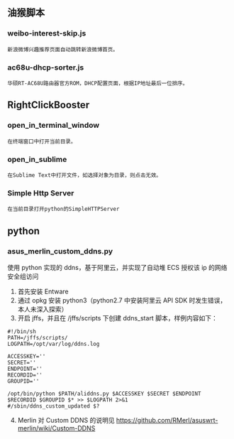 ## 油猴脚本
### weibo-interest-skip.js
    新浪微博兴趣推荐页面自动跳转新浪微博首页。
### ac68u-dhcp-sorter.js
    华硕RT-AC68U路由器官方ROM，DHCP配置页面，根据IP地址最后一位排序。

## RightClickBooster
### open_in_terminal_window
    在终端窗口中打开当前目录。
### open_in_sublime
    在Sublime Text中打开文件，如选择对象为目录，则点击无效。
### Simple Http Server
    在当前目录打开python的SimpleHTTPServer

## python
### asus_merlin_custom_ddns.py
使用 python 实现的 ddns，基于阿里云，并实现了自动堆 ECS 授权该 ip 的网络安全组访问
1. 首先安装 Entware
2. 通过 opkg 安装 python3（python2.7 中安装阿里云 API SDK 时发生错误，本人未深入探索）
3. 开启 jffs，并且在 /jffs/scripts 下创建 ddns_start 脚本，样例内容如下：
```shell
#!/bin/sh
PATH=/jffs/scripts/
LOGPATH=/opt/var/log/ddns.log

ACCESSKEY=''
SECRET=''
ENDPOINT=''
RECORDID=''
GROUPID=''

/opt/bin/python $PATH/aliddns.py $ACCESSKEY $SECRET $ENDPOINT $RECORDID $GROUPID $* >> $LOGPATH 2>&1
#/sbin/ddns_custom_updated $?
```
4. Merlin 对 Custom DDNS 的说明见 https://github.com/RMerl/asuswrt-merlin/wiki/Custom-DDNS
